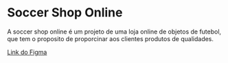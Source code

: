 # Soccer Shop Online

A soccer shop online é um projeto de uma loja online de objetos de futebol, que tem o proposito de proporcinar aos clientes produtos de qualidades.

[Link do Figma](https://www.figma.com/file/8DKapV1h1xvryYX5jJW8kK/Untitled?type=design&node-id=0-1&mode=design&t=yvgxNhZivQt5Mrj1-0)